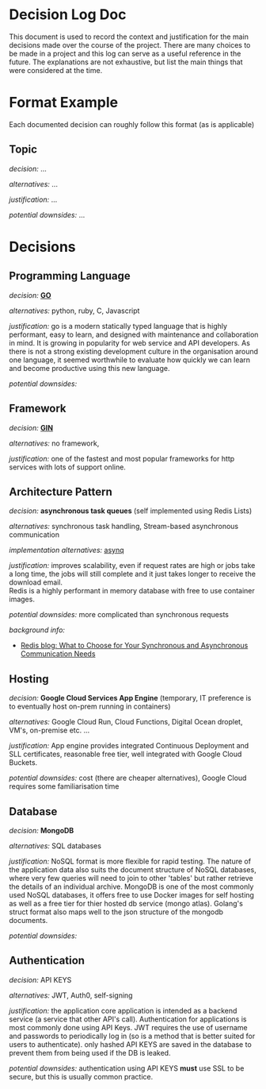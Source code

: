 # Decision Log Doc

This document is used to record the context and justification for the main decisions made over the course of the project. There are many choices to be made in a project and this log can serve as a useful reference in the future. The explanations are not exhaustive, but list the main things that were considered at the time.


# Format Example

Each documented decision can roughly follow this format (as is applicable)

## Topic
_decision:_  ...

_alternatives:_ ...  

_justification:_ ...

_potential downsides:_ ... 


# Decisions

## Programming Language
_decision:_   [__GO__](https://go.dev/)  

_alternatives:_    python, ruby, C, Javascript  

_justification:_ go is a modern statically typed language that is highly performant, easy to learn, and designed with maintenance and collaboration in mind. It is growing in popularity for web service and API developers. As there is not a strong existing development culture in the organisation around one language, it seemed worthwhile to evaluate how quickly we can learn and become productive using this new language.

_potential downsides:_


## Framework
_decision:_ [__GIN__](https://github.com/gin-gonic/gin)  

_alternatives:_  no framework,   

_justification:_ one of the fastest and most popular 
frameworks for http services with lots of support online. 


## Architecture Pattern
_decision:_ __asynchronous task queues__ (self implemented using Redis Lists)   

_alternatives:_  synchronous task handling, Stream-based asynchronous communication

_implementation alternatives:_ [asynq](https://github.com/hibiken/asynq)

_justification:_ improves scalability, even if request rates are high or jobs take a long time, the jobs will still complete and it just takes longer to receive the download email.   
Redis is a highly performant in memory database with free to use container images. 

_potential downsides:_  more complicated than synchronous requests

_background info:_

* [Redis blog: What to Choose for Your Synchronous and Asynchronous Communication Needs](https://redis.com/blog/what-to-choose-for-your-synchronous-and-asynchronous-communication-needs-redis-streams-redis-pub-sub-kafka-etc-best-approaches-synchronous-asynchronous-communication/)



## Hosting
_decision:_ __Google Cloud Services App Engine__  (temporary, IT preference is to eventually host on-prem running in containers) 

_alternatives:_  Google Cloud Run, Cloud Functions, Digital Ocean droplet, VM's, on-premise etc. ... 

_justification:_ App engine provides integrated Continuous Deployment and SLL certificates, reasonable free tier, well integrated with Google Cloud Buckets.  

_potential downsides:_ cost (there are cheaper alternatives), Google Cloud requires some familiarisation time



## Database
_decision:_  __MongoDB__ 

_alternatives:_ SQL databases

_justification:_ NoSQL format is more flexible for rapid testing. The nature of the application data also suits the document structure of NoSQL databases, where very few queries will need to join to other 'tables' but rather retrieve the details of an individual archive. MongoDB is one of the most commonly used NoSQL databases, it offers free to use Docker images for self hosting as well as a free tier for thier hosted db service (mongo atlas).
Golang's struct format also maps well to the json structure of the mongodb documents.

_potential downsides:_ 

## Authentication

_decision:_  API KEYS

_alternatives:_ JWT, Auth0, self-signing

_justification:_ the application core application is intended as a backend service (a service that other API's call). Authentication for applications is most commonly done using API Keys. JWT requires the use of username and passwords to periodically log in (so is a method that is better suited for users to authenticate).
only hashed API KEYS are saved in the database to prevent them from being used if the DB is leaked.

_potential downsides:_ authentication using API KEYS __must__ use SSL to be secure, but this is usually common practice.